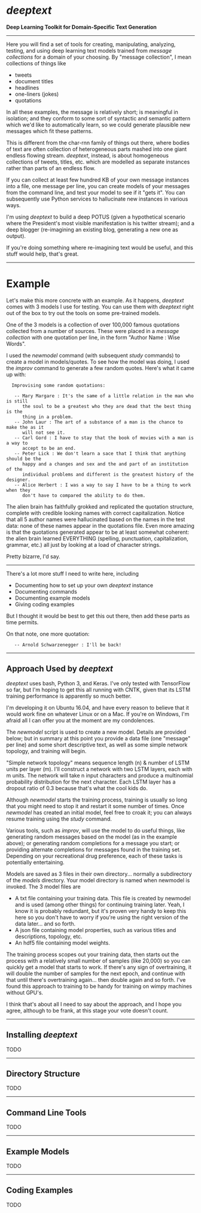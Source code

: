 
# ***deeptext***

**Deep Learning Toolkit for Domain-Specific Text Generation**

-------

Here you will find a set of tools for creating, manipulating, analyzing, testing, and using 
deep learning text models trained from *message collections* for a domain of your choosing.  By 
"message collection", I mean collections of things like
 * tweets
 * document titles
 * headlines
 * one-liners (jokes)
 * quotations

In all these examples, the message is relatively short; is meaningful in isolation; and they conform to some sort of 
syntactic and semantic pattern which we'd like to automatically learn, so we could generate plausible new messages 
which fit these patterns.

This is different from the char-rnn family of things out there, where bodies of text are often collection of 
heterogeneous parts mashed into one giant endless flowing stream.  *deeptext*, instead, is about homogeneous collections
of tweets, titles, etc. which are modelled as separate instances rather than parts of an endless flow.

If you can collect at least few hundred KB of your own message instances into a file, one message per line, you can create models of
your messages from the command line, and test your model to see if it "gets it".  You can subsequently use Python
services to hallucinate new instances in various ways.

I'm using *deeptext* to build a deep POTUS (given a hypothetical scenario where the President's most visible manifestation
is his twitter stream);  and a deep blogger (re-imagining an existing blog, generating a new one as output).

If you're doing something where re-imagining text would be useful, and this stuff would help, that's great.

-------

# Example

Let's make this more concrete with an example.  As it happens, *deeptext* comes with 3 models I use for testing.
You can use them with *deeptext* right out of the box to try out the tools on some pre-trained models.

One of the 3 models is a collection of over 100,000 famous quotations
collected from a number of sources.  These were placed in a *message collection* with one quotation per line, in the
form "Author Name : Wise Words".

I used the *newmodel* command (with subsequent *study* commands) to create a model in models/quotes.  To see how the 
model was doing, I used the *improv* command to generate a few random quotes.  Here's what it came up with:

      Improvising some random quotations:

       -- Mary Margare : It's the same of a little relation in the man who is still       
          the soul to be a greatest who they are dead that the best thing is the          
          thing in a problem.                                                             
       -- John Laur : The art of a substance of a man is the chance to make the as it     
          will not see it.                                                                
       -- Carl Gord : I have to stay that the book of movies with a man is a way to       
          accept to be an end.                                                            
       -- Peter Lick : We don't learn a sace that I think that anything should be the     
          happy and a changes and sex and the and part of an institution of the           
          individual problems and different is the greatest history of the designer.      
       -- Alice Herbert : I was a way to say I have to be a thing to work when they       
          don't have to compared the ability to do them.                                  

The alien brain has faithfully grokked and replicated the quotation structure, complete with credible looking
names with correct capitalization.  Notice that all 5 author names were hallucinated based on the names in the test data:  none of these
names appear in the quotations file.  Even more amazing is that the quotations generated
appear to be at least somewhat coherent:  the alien brain learned EVERYTHING (spelling, punctuation, capitalization,
grammar, etc.) all just by looking at a load of character strings.

Pretty bizarre, I'd say.

-------

There's a lot more stuff I need to write here, including
 - Documenting how to set up your own *deeptext* instance
 - Documenting commands
 - Documenting example models
 - Giving coding examples

But I thought it would be best to get this out there, then add these parts as time permits.

On that note, one more quotation:

       -- Arnold Schwarzenegger : I'll be back!

-------

## Approach Used by *deeptext*

*deeptext* uses bash, Python 3, and Keras.  I've only tested with TensorFlow so far, but
I'm hoping to get this all running with CNTK, given that its LSTM training performance is
apparently so much better.

I'm developing it on Ubuntu 16.04, and have every reason to believe that it would work
fine on whatever Linux or on a Mac.  If you're on Windows, I'm afraid all I can offer
you at the moment are my condolences.

The *newmodel* script is used to create a new model.  Details are provided below;  but
in summary at this point you provide a data file (one "message" per line) and some short
descriptive text, as well as some simple network topology, and training will begin.

"Simple network topology" means sequence length (n) & number of LSTM units per layer (m).  I'll construct
a network with two LSTM layers, each with m units.  The network will take n input characters and produce
a multinomial probability distribution for the next character.  Each LSTM layer has a dropout ratio of 
0.3 because that's what the cool kids do. 

Although *newmodel* starts the training process, training is usually so long that you might need to
stop it and restart it some number of times.  Once *newmodel* has created an initial model, feel free
to croak it;  you can always resume training using the *study* command.

Various tools, such as *improv*, will use the model to do useful things, like generating random messages based
on the model (as in the example above);  or generating random completions for a message you start;  or providing
alternate completions for messages found in the training set.  Depending on your recreational drug preference,
each of these tasks is potentially entertaining.

Models are saved as 3 files in their own directory... normally a subdirectory of the *models* directory.  Your
model directory is named when newmodel is invoked.  The 3 model files are
 - A txt file containing your training data.  This file is created by newmodel and is used (among other things)
   for continuing training later.  Yeah, I know it is probably redundant, but it's proven very handy to keep this
   here so you don't have to worry if you're using the right version of the data later... and so forth.
 - A json file containing model properties, such as various titles and descriptions, topology, etc.
 - An hdf5 file containing model weights.

The training process scopes out your training data, then starts out the process with a relatively small
number of samples (like 20,000) so you can quickly get a model that starts to work.  If there's any sign
of overtraining, it will double the number of samples for the next epoch, and continue with that until
there's overtraining again... then double again and so forth.  I've found this approach to training to
be handy for training on wimpy machines without GPU's.

I think that's about all I need to say about the approach, and I hope you agree, although to be frank, 
at this stage your vote doesn't count.

-------

## Installing *deeptext*

TODO

-------

## Directory Structure

TODO

-------

## Command Line Tools

TODO

-------

## Example Models

TODO

-------

## Coding Examples

TODO


